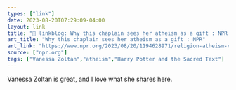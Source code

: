 ```yaml
---
types: ["link"]
date: 2023-08-20T07:29:09-04:00
layout: link
title: "🔗 linkblog: Why this chaplain sees her atheism as a gift : NPR'"
art_title: "Why this chaplain sees her atheism as a gift : NPR"
art_link: "https://www.npr.org/2023/08/20/1194628971/religion-atheism-chaplin"
source: ["npr.org"]
tags: ["Vanessa Zoltan","atheism","Harry Potter and the Sacred Text"]
---
```

Vanessa Zoltan is great, and I love what she shares here.  
 
